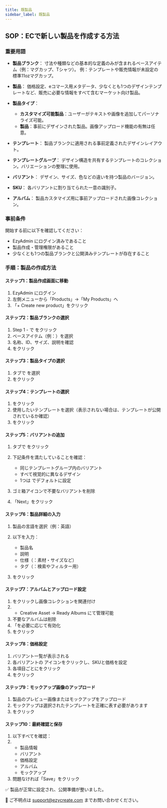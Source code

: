 ```yaml
---
title: 既製品
sidebar_label: 既製品
---
```

## **SOP：ECで新しい製品を作成する方法**

###  **重要用語**

* **製品ブランク**：
   寸法や種類などの基本的な定義のみが含まれるベースアイテム（例：マグカップ、Tシャツ）。
   例：テンプレートや販売情報が未設定の標準11ozマグカップ。
* **製品**：
   価格設定、eコマース用メタデータ、少なくとも1つのデザインテンプレートなど、販売に必要な情報をすべて含むマーケット向け製品。
* **製品タイプ**：

  * **カスタマイズ可能製品**：ユーザーがテキストや画像を追加してパーソナライズ可能。
  * **製品**：事前にデザインされた製品。画像アップロード機能の有無は任意。
* **テンプレート**：
   製品ブランクに適用される事前定義されたデザインレイアウト。
* **テンプレートグループ**：
   デザイン構造を共有するテンプレートのコレクション。バリエーションの整理に使用。
* **バリアント**：
   デザイン、サイズ、色などの違いを持つ製品のバージョン。
* **SKU**：
   各バリアントに割り当てられた一意の識別子。
* **アルバム**：
   製品カスタマイズ用に事前アップロードされた画像コレクション。

###  **事前条件**

開始する前に以下を確認してください：

* EzyAdmin にログイン済みであること
* 製品作成・管理権限があること
* 少なくとも1つの製品ブランクと公開済みテンプレートが存在すること

###  **手順：製品の作成方法**

#### **ステップ1：製品作成画面に移動**

1. EzyAdmin にログイン
2. 左側メニューから「Products」→「My Products」へ
3. 「+ Create new product」をクリック

#### **ステップ2：製品ブランクの選択**

1. Step 1 - で をクリック
2. ベースアイテム（例：）を選択
3. 名称、ID、サイズ、説明を確認
4. をクリック

#### **ステップ3：製品タイプの選択**

1. タブで を選択
2. をクリック

#### **ステップ4：テンプレートの選択**

1. をクリック
2. 使用したいテンプレートを選択（表示されない場合は、テンプレートが公開されているか確認）
3. をクリック

#### **ステップ5：バリアントの追加**

1. タブで をクリック
2. 下記条件を満たしていることを確認：

   * 同じテンプレートグループ内のバリアント
   * すべて視覚的に異なるデザイン
   * 1つは でデフォルトに設定
3. ゴミ箱アイコンで不要なバリアントを削除
4. 「Next」をクリック

#### **ステップ6：製品詳細の入力**

1. 製品の言語を選択（例：英語）
2. 以下を入力：

   * 製品名
   * 説明
   * 仕様（：素材・サイズなど）
   * タグ（：検索やフィルター用）
3. をクリック

####  **ステップ7：アルバムとアップロード設定**

1. をクリックし画像コレクションを関連付け
2. * Creative Asset → Ready Albums にて管理可能
3. 不要なアルバムは削除
4. 「を必要に応じて有効化
5. をクリック

####  **ステップ8：価格設定**

1. バリアント一覧が表示される
2. 各バリアントの アイコンをクリックし、SKUと価格を設定
3. 各項目ごとにをクリック
4. をクリック

####  **ステップ9：モックアップ画像のアップロード**

1. 製品のプレビュー画像またはモックアップをアップロード
2. モックアップは選択されたテンプレートを正確に表す必要があります
3. をクリック

#### **ステップ10：最終確認と保存**

1. 以下すべてを確認：
2. * 製品情報
   * バリアント
   * 価格設定
   * アルバム
   * モックアップ
3. 問題なければ「Save」をクリック

✅ 製品が正常に設定され、公開準備が整いました。

 💬 ご不明点は support@ezycreate.com までお問い合わせください。
